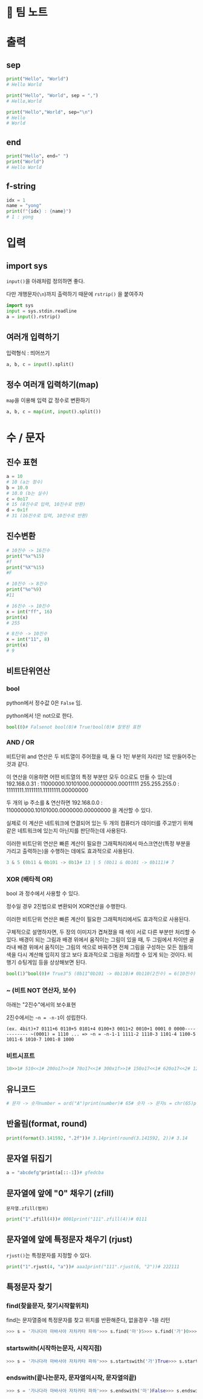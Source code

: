 # 📖 팀 노트

# 출력

## sep

```python
print("Hello", "World")
# Hello World

print("Hello", "World", sep = ",")
# Hello,World

print("Hello","World", sep="\n")
# Hello
# World
```

## end

```python
print("Hello", end=" ")
print("World")
# Hello World
```

## f-string

```python
idx = 1
name = "yong"
print(f"{idx} : {name}")
# 1 : yong
```

# 입력

## import sys

`input()`을 아래처럼 정의하면 좋다.

다만 개행문자(`\n`)까지 출력하기 때문에 `rstrip()` 을 붙여주자

```python
import sys
input = sys.stdin.readline
a = input().rstrip()
```

## 여러개 입력하기

입력형식 : 띄어쓰기

```python
a, b, c = input().split()
```

## 정수 여러개 입력하기(map)

`map`을 이용해 입력 값 정수로 변환하기

```python
a, b, c = map(int, input().split())
```

# 수 / 문자

## 진수 표현

```python
a = 10
# 10 (a는 정수)
b = 10.0
# 10.0 (b는 실수)
c = 0o17
# 15 (8진수로 입력, 10진수로 반환)
d = 0x1f
# 31 (16진수로 입력, 10진수로 반환)
```

## 진수변환

```python
# 10진수 -> 16진수
print("%x"%15)
#f
print("%X"%15)
#F

# 10진수 -> 8진수
print("%o"%9)
#11

# 16진수 -> 10진수
x = int("ff", 16)
print(x)
# 255

# 8진수 -> 10진수
x = int("11", 8)
print(x)
# 9
```

## 비트단위연산

### bool

python에서 정수값 0은 `False` 임.

python에서 !은 not으로 한다.

```python
bool(0)# Falsenot bool(0)# True!bool(0)# 잘못된 표현
```

### AND / OR

비트단위 and 연산은 두 비트열이 주어졌을 때,
둘 다 1인 부분의 자리만 1로 만들어주는 것과 같다.

이 연산을 이용하면 어떤 비트열의 특정 부분만 모두 0으로도 만들 수 있는데
192.168.0.31 : 11000000.10101000.00000000.00011111
255.255.255.0 : 11111111.11111111.11111111.00000000

두 개의 ip 주소를 & 연산하면
192.168.0.0 : 110000000.10101000.0000000.00000000 을 계산할 수 있다.

실제로 이 계산은 네트워크에 연결되어 있는 두 개의 컴퓨터가 데이터를 주고받기 위해
같은 네트워크에 있는지 아닌지를 판단하는데 사용된다.

이러한 비트단위 연산은 빠른 계산이 필요한 그래픽처리에서
마스크연산(특정 부분을 가리고 출력하는)을 수행하는 데에도 효과적으로 사용된다.

```python
3 & 5 (0b11 & 0b101 -> 0b1)# 13 | 5 (0b11 & 0b101 -> 0b111)# 7
```

### XOR (배타적 OR)

bool 과 정수에서 사용할 수 있다.

정수일 경우 2진법으로 변환되어 XOR연산을 수행한다.

이러한 비트단위 연산은 빠른 계산이 필요한 그래픽처리에서도 효과적으로 사용된다.

구체적으로 설명하자면,
두 장의 이미지가 겹쳐졌을 때 색이 서로 다른 부분만 처리할 수 있다.
배경이 되는 그림과 배경 위에서 움직이는 그림이 있을 때,
두 그림에서 차이만 골라내 배경 위에서 움직이는 그림의 색으로 바꿔주면
전체 그림을 구성하는 모든 점들의 색을 다시 계산해 입히지 않고
보다 효과적으로 그림을 처리할 수 있게 되는 것이다.
비행기 슈팅게임 등을 상상해보면 된다.

```python
bool(1)^bool(0)# True3^5 (0b11^0b101 -> 0b110)# 0b110(2진수) = 6(10진수)
```

### ~ (비트 NOT 연산자, 보수)

아래는 "2진수"에서의 보수표현

2진수에서는 `~n = -n-1`이 성립한다.

```
(ex. 4bit)+7 0111+6 0110+5 0101+4 0100+3 0011+2 0010+1 0001 0 0000------------ ~(0001) = 1110 ... => ~n = -n-1-1 1111-2 1110-3 1101-4 1100-5 1011-6 1010-7 1001-8 1000
```

### 비트시프트

```python
10>>1# 510<<1# 200o17>>1# 70o17<<1# 300x1f>>1# 150o17<<1# 620o17<<2# 124
```

## 유니코드

```python
# 문자 -> 숫자number = ord("A")print(number)# 65# 숫자 -> 문자s = chr(65)print(s)# A
```

## 반올림(format, round)

```python
print(format(3.141592, ".2f"))# 3.14print(round(3.141592, 2))# 3.14
```

## 문자열 뒤집기

```python
a = "abcdefg"print(a[::-1])# gfedcba
```

## 문자열에 앞에 "0" 채우기 (zfill)

`문자열.zfill(범위)`

```python
print("1".zfill(4))# 0001print("111".zfill(4))# 0111
```

## 문자열에 앞에 특정문자 채우기 (rjust)

`rjust()`는 특정문자를 지정할 수 있다.

```python
print("1".rjust(4, "a"))# aaa1print("111".rjust(6, "2"))# 222111
```

## 특정문자 찾기

### find(찾을문자, 찾기시작할위치)

find는 문자열중에 특정문자를 찾고 위치를 반환해준다, 없을경우 -1을 리턴

```python
>>> s = '가나다라 마바사아 자차카타 파하'>>> s.find('마')5>>> s.find('가')0>>> s.find('가',5)-1
```

### startswith(시작하는문자, 시작지점)

```python
>>> s = '가나다라 마바사아 자차카타 파하'>>> s.startswith('가')True>>> s.startswith('마')False>>> s.startswith('마',s.find('마')) #find는 '마' 의 시작지점을 알려줌 : 5True>>> s.startswith('마',1)False
```

### endswith(끝나는문자, 문자열의시작, 문자열의끝)

```python
>>> s = '가나다라 마바사아 자차카타 파하'>>> s.endswith('마')False>>> s.endswith('하')True>>> s.endswith('마',0,10)False>>> s.endswith('마',0,6)True
```
